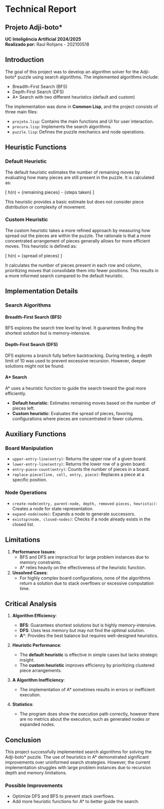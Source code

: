 # Technical Report

## Projeto Adji-boto*
**UC Inteligência Artificial 2024/2025**  
**Realizado por:** Raul Rohjans - 202100518

## Introduction
The goal of this project was to develop an algorithm solver for the Adji-boto* puzzle using search algorithms. The implemented algorithms include:
- Breadth-First Search (BFS)
- Depth-First Search (DFS)
- A* Search with two different heuristics (default and custom)

The implementation was done in **Common Lisp**, and the project consists of three main files:
- `projeto.lisp`: Contains the main functions and UI for user interaction.
- `procura.lisp`: Implements the search algorithms.
- `puzzle.lisp`: Defines the puzzle mechanics and node operations.

## Heuristic Functions
### Default Heuristic
The default heuristic estimates the number of remaining moves by evaluating how many pieces are still present in the puzzle. It is calculated as:

\[ h(n) = 
{remaining pieces} - {steps taken} \]

This heuristic provides a basic estimate but does not consider piece distribution or complexity of movement.

### Custom Heuristic
The custom heuristic takes a more refined approach by measuring how spread out the pieces are within the puzzle. The rationale is that a more concentrated arrangement of pieces generally allows for more efficient moves. This heuristic is defined as:

\[ h(n) = 
{spread of pieces} \]

It calculates the number of pieces present in each row and column, prioritizing moves that consolidate them into fewer positions. This results in a more informed search compared to the default heuristic.

## Implementation Details
### Search Algorithms
#### Breadth-First Search (BFS)
BFS explores the search tree level by level. It guarantees finding the shortest solution but is memory-intensive.

#### Depth-First Search (DFS)
DFS explores a branch fully before backtracking. During testing, a depth limit of 10 was used to prevent excessive recursion. However, deeper solutions might not be found.

#### A* Search
A* uses a heuristic function to guide the search toward the goal more efficiently.
- **Default heuristic**: Estimates remaining moves based on the number of pieces left.
- **Custom heuristic**: Evaluates the spread of pieces, favoring configurations where pieces are concentrated in fewer columns.

## Auxiliary Functions
### Board Manipulation
- `upper-entry-line(entry)`: Returns the upper row of a given board.
- `lower-entry-line(entry)`: Returns the lower row of a given board.
- `entry-piece-count(entry)`: Counts the number of pieces in a board.
- `replace-piece(line, cell, entry, piece)`: Replaces a piece at a specific position.

### Node Operations
- `create-node(entry, parent-node, depth, removed-pieces, heuristic)`: Creates a node for state representation.
- `expand-node(node)`: Expands a node to generate successors.
- `existsp(node, closed-nodes)`: Checks if a node already exists in the closed list.

## Limitations
1. **Performance Issues**:
   - BFS and DFS are impractical for large problem instances due to memory constraints.
   - A* relies heavily on the effectiveness of the heuristic function.
2. **Unsolved Cases**:
   - For highly complex board configurations, none of the algorithms return a solution due to stack overflows or excessive computation time.

## Critical Analysis
1. **Algorithm Efficiency**:
   - **BFS**: Guarantees shortest solutions but is highly memory-intensive.
   - **DFS**: Uses less memory but may not find the optimal solution.
   - **A***: Provides the best balance but requires well-designed heuristics.

2. **Heuristic Performance**:
   - The **default heuristic** is effective in simple cases but lacks strategic insight.
   - The **custom heuristic** improves efficiency by prioritizing clustered piece arrangements.

3. **A Algorithm Inefficiency**:
   - The implementation of A* sometimes results in errors or inefficient execution.

4. **Statistics**:
   - The program does show the execution path correctly, however there are no metrics about the execution, such as generated nodes or expanded nodes.


## Conclusion
This project successfully implemented search algorithms for solving the Adji-boto* puzzle. The use of heuristics in A* demonstrated significant improvements over uninformed search strategies. However, the current implementation struggles with large problem instances due to recursion depth and memory limitations.

### Possible Improvements
- Optimize DFS and BFS to prevent stack overflows.
- Add more heuristic functions for A* to better guide the search.

